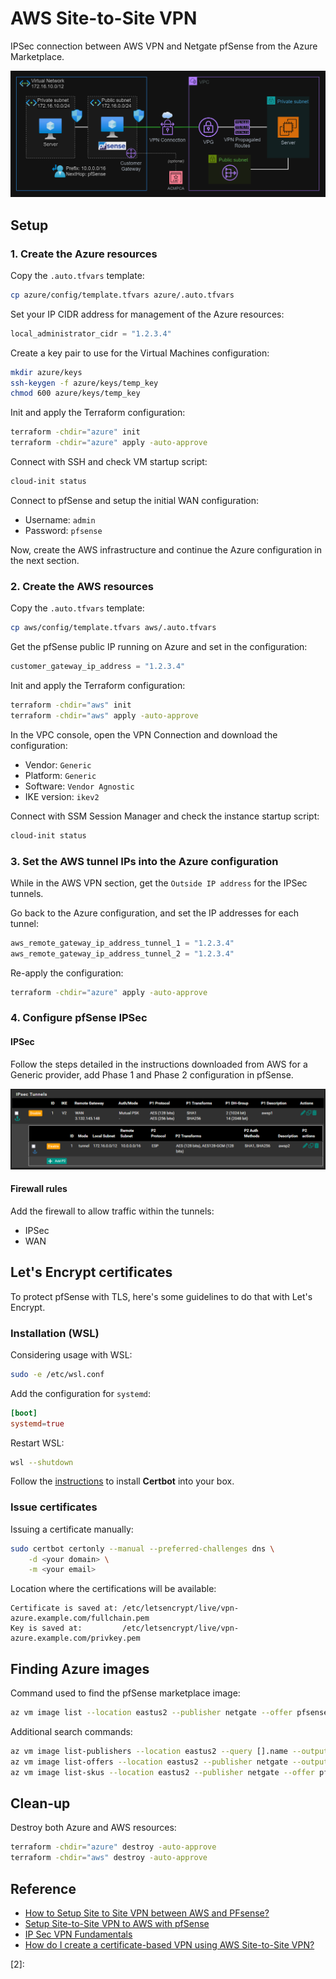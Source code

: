 # AWS Site-to-Site VPN

IPSec connection between AWS VPN and Netgate pfSense from the Azure Marketplace.

<img src=".assets/aws-pfsense.png" />

## Setup

### 1. Create the Azure resources

Copy the `.auto.tfvars` template:

```sh
cp azure/config/template.tfvars azure/.auto.tfvars
```

Set your IP CIDR address for management of the Azure resources:

```terraform
local_administrator_cidr = "1.2.3.4"
```

Create a key pair to use for the Virtual Machines configuration:

```sh
mkdir azure/keys
ssh-keygen -f azure/keys/temp_key
chmod 600 azure/keys/temp_key
```

Init and apply the Terraform configuration:

```sh
terraform -chdir="azure" init
terraform -chdir="azure" apply -auto-approve
```

Connect with SSH and check VM startup script:

```sh
cloud-init status
```

Connect to pfSense and setup the initial WAN configuration:

- Username: `admin`
- Password: `pfsense`

Now, create the AWS infrastructure and continue the Azure configuration in the next section.


### 2. Create the AWS resources

Copy the `.auto.tfvars` template:

```sh
cp aws/config/template.tfvars aws/.auto.tfvars
```

Get the pfSense public IP running on Azure and set in the configuration:

```terraform
customer_gateway_ip_address = "1.2.3.4"
```

Init and apply the Terraform configuration:

```sh
terraform -chdir="aws" init
terraform -chdir="aws" apply -auto-approve
```

In the VPC console, open the VPN Connection and download the configuration:

- Vendor: `Generic`
- Platform: `Generic`
- Software: `Vendor Agnostic`
- IKE version: `ikev2`

Connect with SSM Session Manager and check the instance startup script:

```sh
cloud-init status
```

### 3. Set the AWS tunnel IPs into the Azure configuration

While in the AWS VPN section, get the `Outside IP address` for the IPSec tunnels.

Go back to the Azure configuration, and set the IP addresses for each tunnel:

```terraform
aws_remote_gateway_ip_address_tunnel_1 = "1.2.3.4"
aws_remote_gateway_ip_address_tunnel_2 = "1.2.3.4"
```

Re-apply the configuration:

```sh
terraform -chdir="azure" apply -auto-approve
```

### 4. Configure pfSense IPSec

#### IPSec

Follow the steps detailed in the instructions downloaded from AWS for a Generic provider, add Phase 1 and Phase 2 configuration in pfSense.

<img src=".assets/aws-pfsense-ipsec-tunnels.png" />

#### Firewall rules

Add the firewall to allow traffic within the tunnels:

- IPSec
- WAN

## Let's Encrypt certificates

To protect pfSense with TLS, here's some guidelines to do that with Let's Encrypt.

### Installation (WSL)

Considering usage with WSL:

```sh
sudo -e /etc/wsl.conf
```

Add the configuration for `systemd`:

```toml
[boot]
systemd=true
```

Restart WSL:

```sh
wsl --shutdown
```

Follow the [instructions][1] to install **Certbot** into your box.

### Issue certificates

Issuing a certificate manually:

```sh
sudo certbot certonly --manual --preferred-challenges dns \
    -d <your domain> \
    -m <your email>
```

Location where the certifications will be available:

```
Certificate is saved at: /etc/letsencrypt/live/vpn-azure.example.com/fullchain.pem
Key is saved at:         /etc/letsencrypt/live/vpn-azure.example.com/privkey.pem
```

## Finding Azure images

Command used to find the pfSense marketplace image:

```sh
az vm image list --location eastus2 --publisher netgate --offer pfsense-plus-public-cloud-fw-vpn-router --sku pfsense-plus-public-tac-lite --all
```

Additional search commands:

```sh
az vm image list-publishers --location eastus2 --query [].name --output table | grep netgate
az vm image list-offers --location eastus2 --publisher netgate --output table
az vm image list-skus --location eastus2 --publisher netgate --offer pfsense-plus-public-cloud-fw-vpn-router --query [].name --output table
```

## Clean-up

Destroy both Azure and AWS resources:

```sh
terraform -chdir="azure" destroy -auto-approve
terraform -chdir="aws" destroy -auto-approve
```

## Reference

- [How to Setup Site to Site VPN between AWS and PFsense?](https://youtu.be/p83RmeT2Q-A)
- [Setup Site-to-Site VPN to AWS with pfSense](https://c86.medium.com/setup-site-to-site-vpn-to-aws-with-pfsense-1cac16623bd6)
- [IP Sec VPN Fundamentals](https://youtu.be/15amNny_kKI)
- [How do I create a certificate-based VPN using AWS Site-to-Site VPN?](https://www.youtube.com/watch?v=nz__4KBKIGE)


[1]: https://certbot.eff.org/
[2]: 
